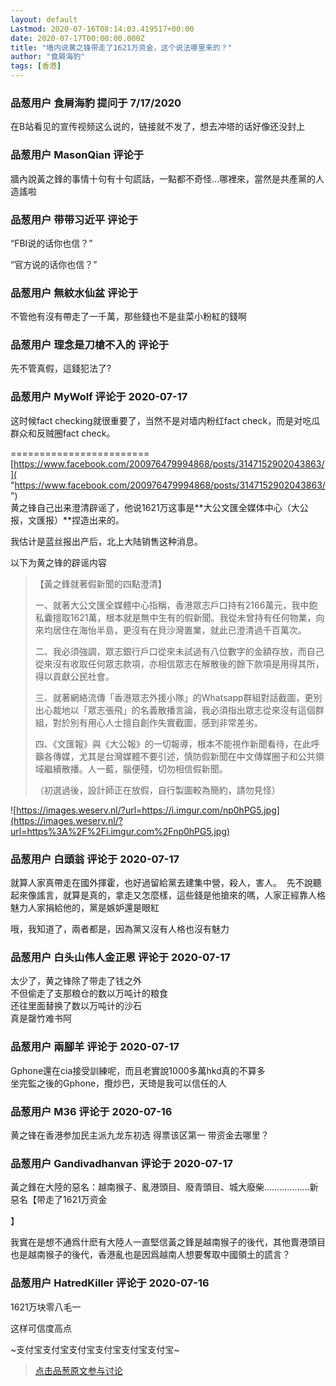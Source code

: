 ```yaml
---
layout: default
Lastmod: 2020-07-16T08:14:03.419517+00:00
date: 2020-07-17T00:00:00.000Z
title: "墙内说黄之锋带走了1621万资金，这个说法哪里来的？"
author: "食屑海豹"
tags: [香港]
---
```



### 品葱用户 **食屑海豹** 提问于 7/17/2020
    
在B站看见的宣传视频这么说的，链接就不发了，想去冲塔的话好像还没封上
    
                

### 品葱用户 **MasonQian** 评论于 
        
牆內說黃之鋒的事情十句有十句謊話，一點都不奇怪...哪裡來，當然是共產黨的人造謠啦
        
                

### 品葱用户 **带带习近平** 评论于 
        
“FBI说的话你也信？”  
  
“官方说的话你也信？”
        
                

### 品葱用户 **無紋水仙盆** 评论于 
        
不管他有沒有帶走了一千萬，那些錢也不是韭菜小粉紅的錢啊
        
                

### 品葱用户 **理念是刀槍不入的** 评论于 
        
先不管真假，這錢犯法了?
        
                

### 品葱用户 **MyWolf** 评论于 2020-07-17
        
这时候fact checking就很重要了，当然不是对墙内粉红fact check，而是对吃瓜群众和反贼圈fact check。  
  
\========================  
[https://www.facebook.com/200976479994868/posts/3147152902043863/]( "https://www.facebook.com/200976479994868/posts/3147152902043863/")  
黄之锋自己出来澄清辟谣了，他说1621万这事是**大公文匯全媒体中心（大公报，文匯报）**捏造出来的。  
  
我估计是蓝丝报出产后，北上大陆销售这种消息。  
  
以下为黄之锋的辟谣内容  

> 【黃之鋒就著假新聞的四點澄清】  
>   
> 一、就著大公文匯全媒體中心指稱，香港眾志戶口持有2166萬元，我中飽私囊擅取1621萬，根本就是無中生有的假新聞。我從未曾持有任何物業，向來均居住在海怡半島，更沒有在貝沙灣置業，就此已澄清過千百萬次。  
>   
> 二、我必須強調，眾志銀行戶口從來未試過有八位數字的金額存放，而自己從來沒有收取任何眾志款項，亦相信眾志在解散後的餘下款項是用得其所，得以貢獻公民社會。  
>   
> 三、就著網絡流傳「香港眾志外援小隊」的Whatsapp群組對話截圖，更別出心裁地以「眾志張飛」的名義散播言論，我必須指出眾志從來沒有這個群組，對於別有用心人士擅自創作失實截圖，感到非常差劣。  
>   
> 四、《文匯報》與《大公報》的一切報導，根本不能視作新聞看待，在此呼籲各傳媒，尤其是台灣媒體不要引述，慎防假新聞在中文傳媒圈子和公共領域繼續散播。人一藍，腦便殘，切勿相信假新聞。  
>   
> （初選過後，設計師正在放假，自行製圖較為簡約，請勿見怪）

  
![https://images.weserv.nl/?url=https://i.imgur.com/np0hPG5.jpg](https://images.weserv.nl/?url=https%3A%2F%2Fi.imgur.com%2Fnp0hPG5.jpg)
        
                

### 品葱用户 **白頭翁** 评论于 2020-07-17
        
就算人家真帶走在國外揮霍，也好過留給黨去建集中營，殺人，害人。  先不說聽起來像謠言，就算是真的，拿走又怎麼樣，這些錢是他搶來的嗎，人家正經靠人格魅力人家捐給他的，黨是嫉妒還是眼紅  
  
哦，我知道了，兩者都是，因為黨又沒有人格也沒有魅力
        
                

### 品葱用户 **白头山伟人金正恩** 评论于 2020-07-17
        
太少了，黄之锋除了带走了钱之外  
不但偷走了支那粮仓的数以万吨计的粮食  
还往里面替换了数以万吨计的沙石  
真是罄竹难书阿
        
                

### 品葱用户 **兩腳羊** 评论于 2020-07-17
        
Gphone還在cia接受訓練呢，而且老實說1000多萬hkd真的不算多  
坐完監之後的Gphone，攬炒巴，天琦是我可以信任的人
        
                

### 品葱用户 **M36** 评论于 2020-07-16
        
黄之锋在香港参加民主派九龙东初选 得票该区第一 带资金去哪里？
        
                

### 品葱用户 **Gandivadhanvan** 评论于 2020-07-17
        
黃之鋒在大陸的惡名：越南猴子、亂港頭目、廢青頭目、城大廢柴………………新惡名【带走了1621万资金  
  
】  
  
  
我實在是想不通爲什麽有大陸人一直堅信黃之鋒是越南猴子的後代，其他賣港頭目也是越南猴子的後代，香港亂也是因爲越南人想要奪取中國領土的謊言？
        
                

### 品葱用户 **HatredKiller** 评论于 2020-07-16
        
1621万块零八毛一  
  
  
  
  
这样可信度高点  
  
  
  
  
  
~支付宝支付宝支付宝支付宝支付宝支付宝~
        
                





> [点击品葱原文参与讨论](https://pincong.rocks/question/28562)

